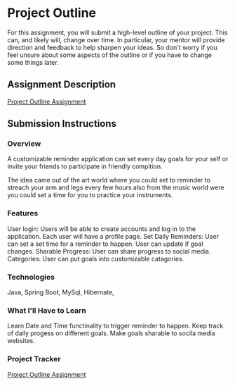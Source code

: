 # Project Outline

For this assignment, you will submit a high-level outline of your project. This can, and likely will, change over time. In particular, your mentor will provide direction and feedback to help sharpen your ideas. So don't worry if you feel unsure about some aspects of the outline or if you have to change some things later.

## Assignment Description

[Project Outline Assignment](https://education.launchcode.org/liftoff/modules/assignments/project-outline)

## Submission Instructions

### Overview

A customizable reminder application can set every day goals for your self or invite your friends to participate in friendly compition.

The idea came out of the art world where you could set to reminder to streach your arm and legs every few hours also from the music world were you could set a time for you to practice your instruments.

### Features

User login: Users will be able to create accounts and log in to the application. Each user will have a profile page.
Set Daily Reminders: User can set a set time for a reminder to happen. User can update if goal changes.
Sharable Progress: User can share progress to social media.
Categories: User can put goals into customizable catagories.

### Technologies

Java, Spring Boot, MySql, Hibernate,

### What I'll Have to Learn

Learn Date and Time functinality to trigger reminder to happen.
Keep track of daily progess on different goals.
Make goals sharable to socila media websites.

### Project Tracker

[Project Outline Assignment](https://trello.com/b/duvHcEzP/lift-off)
